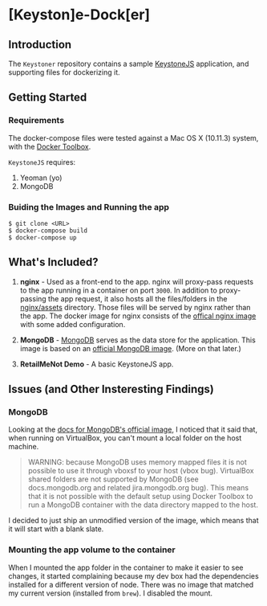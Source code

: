 [Keyston]e-Dock[er]
===================

## Introduction
The `Keystoner` repository contains a sample [KeystoneJS](http://keystonejs.com/) application, and supporting files for dockerizing it.

## Getting Started

### Requirements

The docker-compose files were tested against a Mac OS X (10.11.3) system, with the [Docker Toolbox](https://www.docker.com/products/docker-toolbox).

`KeystoneJS` requires: 
1. Yeoman (yo)
2. MongoDB

### Buiding the Images and Running the app

```
$ git clone <URL>
$ docker-compose build
$ docker-compose up
```

## What's Included?

1. **nginx** - Used as a front-end to the app. nginx will proxy-pass requests to the app running in a container on port `3000`. In addition to proxy-passing the app request, it also hosts all the files/folders in the [nginx/assets](nginx/assets) directory. Those files will be served by nginx rather than the app. The docker image for nginx consists of the [offical nginx image](https://hub.docker.com/_/nginx/) with some added configuration.

2. **MongoDB** - [MongoDB](https://www.mongodb.org/) serves as the data store for the application. This image is based on an [official MongoDB image](https://hub.docker.com/_/mongo/). (More on that later.)

3. **RetailMeNot Demo** - A basic KeystoneJS app.

## Issues (and Other Insteresting Findings)

### MongoDB 

Looking at the [docs for MongoDB's official image](https://hub.docker.com/_/mongo/), I noticed that it said that, when running on VirtualBox, you can't mount a local folder on the host machine.

> WARNING: because MongoDB uses memory mapped files it is not possible to use it through vboxsf to your host (vbox bug). VirtualBox shared folders are not supported by MongoDB (see docs.mongodb.org and related jira.mongodb.org bug). This means that it is not possible with the default setup using Docker Toolbox to run a MongoDB container with the data directory mapped to the host.

I decided to just ship an unmodified version of the image, which means that it will start with a blank slate.

### Mounting the app volume to the container

When I mounted the app folder in the container to make it easier to see changes, it started complaining because my dev box had the dependencies installed for a different version of node. There was no image that matched my current version (installed from `brew`). I disabled the mount.

